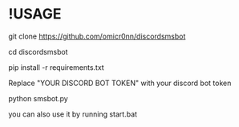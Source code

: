 # !USAGE

git clone https://github.com/omicr0nn/discordsmsbot

cd discordsmsbot

pip install -r requirements.txt

Replace "YOUR DISCORD BOT TOKEN" with your discord bot token

python smsbot.py

you can also use it by running start.bat
